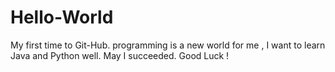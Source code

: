 # Hello-World
My first time to Git-Hub.
programming is a new world for me , I want to learn Java and Python well. May I succeeded.
Good Luck !
